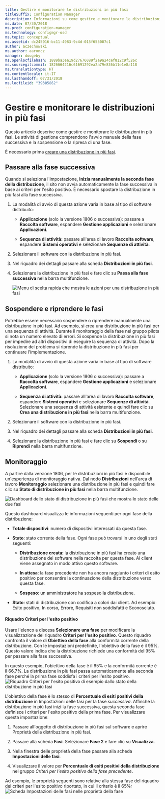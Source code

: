 ```yaml
---
title: Gestire e monitorare le distribuzioni in più fasi
titleSuffix: Configuration Manager
description: Informazioni su come gestire e monitorare le distribuzioni in più fasi per il software in Configuration Manager.
ms.date: 07/30/2018
ms.prod: configuration-manager
ms.technology: configmgr-osd
ms.topic: conceptual
ms.assetid: dc245916-bc11-4983-9c4d-015f655007c1
author: aczechowski
ms.author: aaroncz
manager: dougeby
ms.openlocfilehash: 1889ba3ea19d27676089f2a9a24cef812c9f526c
ms.sourcegitcommit: 1826664216c61691292ea2a79e836b11e1e8a118
ms.translationtype: HT
ms.contentlocale: it-IT
ms.lasthandoff: 07/31/2018
ms.locfileid: "39385862"
---
```

# <a name="manage-and-monitor-phased-deployments"></a>Gestire e monitorare le distribuzioni in più fasi

Questo articolo descrive come gestire e monitorare le distribuzioni in più fasi. Le attività di gestione comprendono l'avvio manuale della fase successiva e la sospensione o la ripresa di una fase. 

È necessario prima [creare una distribuzione in più fasi](/sccm/osd/deploy-use/create-phased-deployment-for-task-sequence). 



## <a name="bkmk_move"></a> Passare alla fase successiva

Quando si seleziona l'impostazione, **Inizia manualmente la seconda fase della distribuzione**, il sito non avvia automaticamente la fase successiva in base ai criteri per l'esito positivo. È necessario spostare la distribuzione in più fasi alla fase successiva.  

1. La modalità di avvio di questa azione varia in base al tipo di software distribuito:  

    - **Applicazione** (solo la versione 1806 o successiva): passare a **Raccolta software**, espandere **Gestione applicazioni** e selezionare **Applicazioni**.   

    - **Sequenza di attività**: passare all'area di lavoro **Raccolta software**, espandere **Sistemi operativi** e selezionare **Sequenze di attività**.   

2. Selezionare il software con la distribuzione in più fasi.  

3. Nel riquadro dei dettagli passare alla scheda **Distribuzioni in più fasi**.  

4. Selezionare la distribuzione in più fasi e fare clic su **Passa alla fase successiva** nella barra multifunzione.  

    ![Menu di scelta rapida che mostra le azioni per una distribuzione in più fasi](media/Suspend-phased-deployment.PNG)



## <a name="bkmk_suspend"></a> Sospendere e riprendere le fasi 

Potrebbe essere necessario sospendere o riprendere manualmente una distribuzione in più fasi. Ad esempio, si crea una distribuzione in più fasi per una sequenza di attività. Durante il monitoraggio della fase nel gruppo pilota si nota un numero elevato di errori. Si sospende la distribuzione in più fasi per impedire ad altri dispositivi di eseguire la sequenza di attività. Dopo la risoluzione del problema si riprende la distribuzione in più fasi per continuare l'implementazione. 

1. La modalità di avvio di questa azione varia in base al tipo di software distribuito:  

    - **Applicazione** (solo la versione 1806 o successiva): passare a **Raccolta software**, espandere **Gestione applicazioni** e selezionare **Applicazioni**.   

    - **Sequenza di attività**: passare all'area di lavoro **Raccolta software**, espandere **Sistemi operativi** e selezionare **Sequenze di attività**. Selezionare una sequenza di attività esistente e quindi fare clic su **Crea una distribuzione in più fasi** nella barra multifunzione.  

2. Selezionare il software con la distribuzione in più fasi.  

3. Nel riquadro dei dettagli passare alla scheda **Distribuzioni in più fasi**.  

4. Selezionare la distribuzione in più fasi e fare clic su **Sospendi** o su **Riprendi** nella barra multifunzione.  

<!-- Removed for 1806, need to clarify behavior with engineering
When you suspend a phased deployment, it sets the available and deadline times on the active deployments to a future time. When you resume, it generates a new schedule based on when you resume the phased deployment. The new schedule helps to avoid problems if you resume after the original deadline. For example, the initial schedule has the required deadline seven days after the deployment is available. You suspend it on the second day. If you aren't ready to resume it until day eight, you don't want the deployment to be immediately past the deadline. So it generates a new deadline starting from when you resume the phased deployment on day eight. 
-->


## <a name="bkmk_monitor"></a> Monitoraggio
<!--1358577-->

A partire dalla versione 1806, per le distribuzioni in più fasi è disponibile un'esperienza di monitoraggio nativa. Dal nodo **Distribuzioni** nell'area di lavoro **Monitoraggio** selezionare una distribuzione in più fasi e quindi fare clic su **Stato di distribuzione in più fasi** nella barra multifunzione.

![Dashboard dello stato di distribuzione in più fasi che mostra lo stato delle due fasi](media/1358577-phased-deployment-status.png)

Questo dashboard visualizza le informazioni seguenti per ogni fase della distribuzione:  

- **Totale dispositivi**: numero di dispositivi interessati da questa fase.  

- **Stato**: stato corrente della fase. Ogni fase può trovarsi in uno degli stati seguenti:  

    - **Distribuzione creata**: la distribuzione in più fasi ha creato una distribuzione del software nella raccolta per questa fase. Ai client viene assegnato in modo attivo questo software.  

    - **In attesa**: la fase precedente non ha ancora raggiunto i criteri di esito positivo per consentire la continuazione della distribuzione verso questa fase.  

    - **Sospeso**: un amministratore ha sospeso la distribuzione.  

- **Stato**: stati di distribuzione con codifica a colori dai client. Ad esempio: Esito positivo, In corso, Errore, Requisiti non soddisfatti e Sconosciuto. 

#### <a name="success-criteria-tile"></a>Riquadro Criteri per l'esito positivo

Usare l'elenco a discesa **Selezionare una fase** per modificare la visualizzazione del riquadro **Criteri per l'esito positivo**. Questo riquadro confronta il valore di **Obiettivo della fase** alla conformità corrente della distribuzione. Con le impostazioni predefinite, l'obiettivo della fase è il 95%. Questo valore indica che la distribuzione richiede una conformità del 95% per passare alla fase successiva. 

In questo esempio, l'obiettivo della fase è il 65% e la conformità corrente è il 66,7%. La distribuzione in più fasi passa automaticamente alla seconda fase perché la prima fase soddisfa i criteri per l'esito positivo.
![Riquadro Criteri per l'esito positivo di esempio dallo stato della distribuzione in più fasi](media/pod-status-success-criteria-tile.png)

L'obiettivo della fase è lo stesso di **Percentuale di esiti positivi della distribuzione** in Impostazioni delle fasi per la fase *successiva*. Affinché la distribuzione in più fasi inizi la fase successiva, questa seconda fase definisce i criteri per l'esito positivo della prima fase. Per visualizzare questa impostazione: 

1. Passare all'oggetto di distribuzione in più fasi sul software e aprire Proprietà della distribuzione in più fasi.  

2. Passare alla scheda **Fasi**. Selezionare **Fase 2** e fare clic su **Visualizza**.  

3. Nella finestra delle proprietà della fase passare alla scheda **Impostazioni delle fasi**.  

4. Visualizzare il valore per **Percentuale di esiti positivi della distribuzione** nel gruppo *Criteri per l'esito positivo della fase precedente*.  

Ad esempio, le proprietà seguenti sono relative alla stessa fase del riquadro dei criteri per l'esito positivo riportato, in cui il criterio è il 65%:  
![Scheda Impostazioni delle fasi nelle proprietà della fase](media/phase-properties-phase-settings.png)

